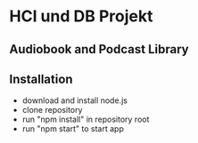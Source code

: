 # HCI und DB Projekt
## Audiobook and Podcast Library

## Installation
- download and install node.js
- clone repository
- run "npm install" in repository root
- run "npm start" to start app
